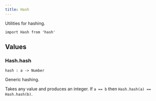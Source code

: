 ```yaml
---
title: Hash
---
```


Utilities for hashing.

```grain
import Hash from 'hash'
```

## Values

### Hash.**hash**

```grain
hash : a -> Number
```

Generic hashing.

Takes any value and produces an integer. If `a == b` then `Hash.hash(a) == Hash.hash(b)`.
